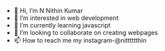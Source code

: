 - 👋 Hi, I’m N Nithin Kumar
- 👀 I’m interested in web development
- 🌱 I’m currently learning javascript 
- 💞️ I’m looking to collaborate on creating webpages 
- 📫 How to reach me my instagram-@nitttttthin

<!---
nitttttthin/nitttttthin is a ✨ special ✨ repository because its `README.md` (this file) appears on your GitHub profile.
You can click the Preview link to take a look at your changes.
--->
